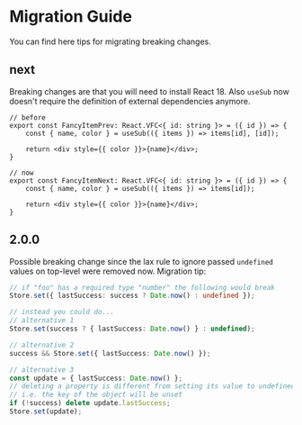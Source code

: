 # Migration Guide
You can find here tips for migrating breaking changes.

## next
Breaking changes are that you will need to install React 18.
Also `useSub` now doesn't require the definition of external dependencies anymore.
```tsx
// before
export const FancyItemPrev: React.VFC<{ id: string }> = ({ id }) => {
    const { name, color } = useSub(({ items }) => items[id], [id]);

    return <div style={{ color }}>{name}</div>;
}

// now
export const FancyItemNext: React.VFC<{ id: string }> = ({ id }) => {
    const { name, color } = useSub(({ items }) => items[id]);

    return <div style={{ color }}>{name}</div>;
}
```

## 2.0.0
Possible breaking change since the lax rule to ignore passed `undefined` values on
top-level were removed now. Migration tip:

```ts
// if "foo" has a required type "number" the following would break
Store.set({ lastSuccess: success ? Date.now() : undefined });

// instead you could do...
// alternative 1
Store.set(success ? { lastSuccess: Date.now() } : undefined);

// alternative 2
success && Store.set({ lastSuccess: Date.now() });

// alternative 3
const update = { lastSuccess: Date.now() };
// deleting a property is different from setting its value to undefined
// i.e. the key of the object will be unset
if (!success) delete update.lastSuccess;
Store.set(update);
```


